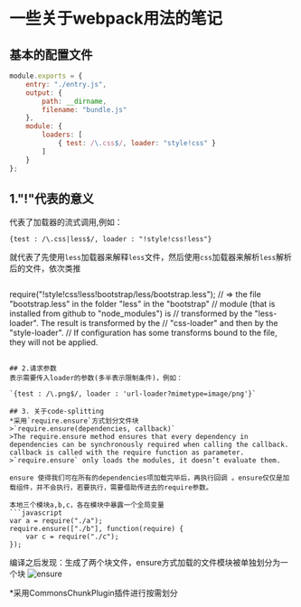 # 一些关于webpack用法的笔记

## 基本的配置文件

```javascript
module.exports = {
    entry: "./entry.js",
    output: {
        path: __dirname,
        filename: "bundle.js"
    },
    module: {
        loaders: [
            { test: /\.css$/, loader: "style!css" }
        ]
    }
};
```

## 1."!"代表的意义
代表了加载器的流式调用,例如：

`{test : /\.css|less$/, loader : "!style!css!less"}`

就代表了先使用`less`加载器来解释`less`文件，然后使用`css`加载器来解析`less`解析后的文件，依次类推

>```javascript
require("!style!css!less!bootstrap/less/bootstrap.less");
// => the file "bootstrap.less" in the folder "less" in the "bootstrap"
//    module (that is installed from github to "node_modules") is
//    transformed by the "less-loader". The result is transformed by the
//    "css-loader" and then by the "style-loader".
//    If configuration has some transforms bound to the file, they will not be applied.
```

## 2.请求参数
表示需要传入loader的参数(多半表示限制条件)，例如：

`{test : /\.png$/, loader : 'url-loader?mimetype=image/png'}`

## 3. 关于code-splitting
*采用`require.ensure`方式划分文件块
>`require.ensure(dependencies, callback)`
>The require.ensure method ensures that every dependency in dependencies can be synchronously required when calling the callback. callback is called with the require function as parameter.
>`require.ensure` only loads the modules, it doesn’t evaluate them.

ensure 使得我们可在所有的dependencies项加载完毕后，再执行回调 。ensure仅仅是加载组件，并不会执行，若要执行，需要借助传进去的require参数。

本地三个模块a,b,c，各在模块中暴露一个全局变量
```javascript
var a = require("./a");
require.ensure(["./b"], function(require) {
    var c = require("./c");
});
```
编译之后发现：生成了两个块文件，ensure方式加载的文件模块被单独划分为一个块
![ensure](./code-splitting/ensure.png)

*采用CommonsChunkPlugin插件进行按需划分
